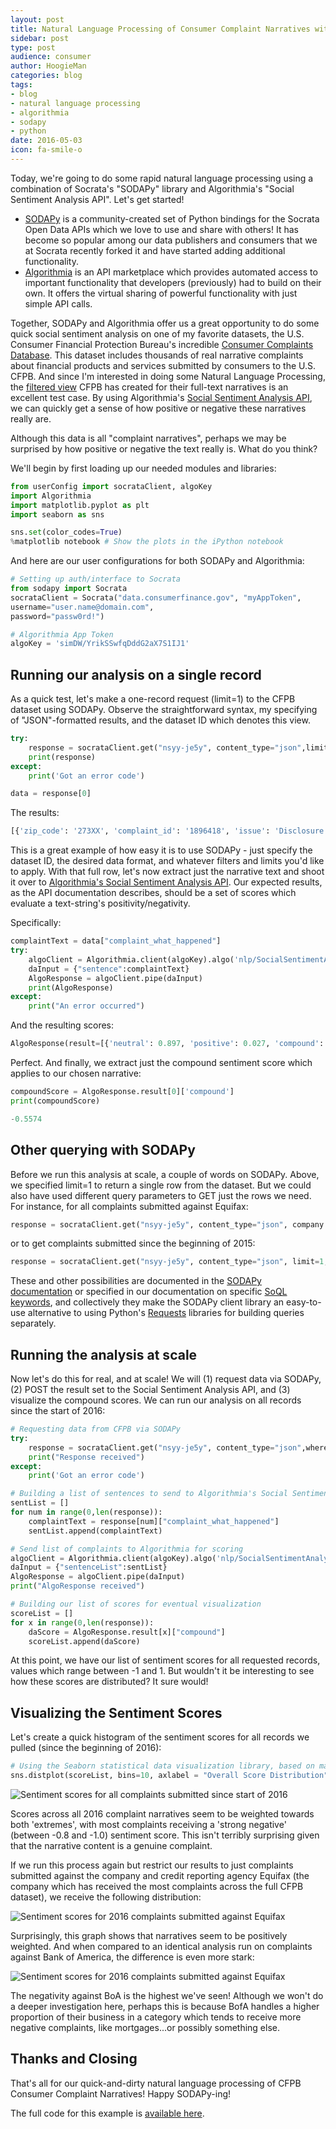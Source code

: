 ```yaml
---
layout: post
title: Natural Language Processing of Consumer Complaint Narratives with SODAPy and Algorithmia
sidebar: post
type: post
audience: consumer
author: HoogieMan
categories: blog
tags:
- blog
- natural language processing
- algorithmia
- sodapy
- python
date: 2016-05-03
icon: fa-smile-o
---
```


Today, we're going to do some rapid natural language processing using a combination of Socrata's "SODAPy" library and Algorithmia's "Social Sentiment Analysis API". Let's get started!

- [SODAPy](https://github.com/socrata/sodapy) is a community-created set of Python bindings for the Socrata Open Data APIs which we love to use and share with others! It has become so popular among our data publishers and consumers that we at Socrata recently forked it and have started adding additional functionality. 
- [Algorithmia](https://algorithmia.com/) is an API marketplace which provides automated access to important functionality that developers (previously) had to build on their own. It offers the virtual sharing of powerful functionality with just simple API calls. 

Together, SODAPy and Algorithmia offer us a great opportunity to do some quick social sentiment analysis on one of my favorite datasets, the U.S. Consumer Financial Protection Bureau's incredible [Consumer Complaints Database](http://www.consumerfinance.gov/data-research/consumer-complaints/). This dataset includes thousands of real narrative complaints about financial products and services submitted by consumers to the U.S. CFPB. And since I'm interested in doing some Natural Language Processing, the [filtered view](https://data.consumerfinance.gov/dataset/Consumer-Complaints-with-Consumer-Complaint-Narrat/nsyy-je5y) CFPB has created for their full-text narratives is an excellent test case. By using Algorithmia's [Social Sentiment Analysis API](https://algorithmia.com/algorithms/nlp/SocialSentimentAnalysis), we can quickly get a sense of how positive or negative these narratives really are.

<div class="alert alert-info">
  <p>Although this data is all "complaint narratives", perhaps we may be surprised by how positive or negative the text really is. What do you think?</p>
</div>

We'll begin by first loading up our needed modules and libraries:

```python
from userConfig import socrataClient, algoKey
import Algorithmia
import matplotlib.pyplot as plt
import seaborn as sns

sns.set(color_codes=True)
%matplotlib notebook # Show the plots in the iPython notebook
```
    
And here are our user configurations for both SODAPy and Algorithmia:

```python
# Setting up auth/interface to Socrata
from sodapy import Socrata
socrataClient = Socrata("data.consumerfinance.gov", "myAppToken", 
username="user.name@domain.com", 
password="passw0rd!")

# Algorithmia App Token
algoKey = 'simDW/YrikSSwfqDddG2aX7S1IJ1'
```
    
## Running our analysis on a single record
As a quick test, let's make a one-record request (limit=1) to the CFPB dataset using SODAPy. Observe the straightforward syntax, my specifying of "JSON"-formatted results, and the dataset ID which denotes this view.

```python
try:
    response = socrataClient.get("nsyy-je5y", content_type="json",limit=1)
    print(response)
except:
    print('Got an error code')

data = response[0]
```

The results:

```python
[{'zip_code': '273XX', 'complaint_id': '1896418', 'issue': 'Disclosure verification of debt', 'company': 'CFS2, Inc.', 'submitted_via': 'Web', 'date_received': '2016-04-26T04:31:16', 'complaint_what_happened': 'I disputed a CFS2 trade-line on XXXX of my credit reports. These were initially disputed on XXXX XXXX, XXXX to XXXX via certified mail and XXXX on XXXX XXXX, XXXX. Each of these were verified by CFS2. \n\nI subsequently received letters from CFS2 dated XXXX XXXX, XXXX and XXXX XXXX, XXXX stating they did not have the necessary information to verify my account and would need 60-90 days to do this. I disputed this trade-line again with both XXXX ( XXXX XXXX, XXXX ) & XXXX ( XXXX XXXX, XXXX ) and CFS2 verified both accounts again. \n', 'sub_issue': 'Not given enough info to verify debt', 'state': 'NC', 'company_response': 'Closed with explanation', 'consumer_consent_provided': 'Consent provided', 'product': 'Debt collection', 'consumer_disputed': 'No', 'date_sent_to_company': '2016-04-26T04:31:17', 'timely': 'Yes', 'company_public_response': 'Company believes it acted appropriately as authorized by contract or law', 'sub_product': 'Credit card'}]
```

This is a great example of how easy it is to use SODAPy - just specify the dataset ID, the desired data format, and whatever filters and limits you'd like to apply. With that full row, let's now extract just the narrative text and shoot it over to [Algorithmia's Social Sentiment Analysis API](https://algorithmia.com/algorithms/nlp/SocialSentimentAnalysis). Our expected results, as the API documentation describes, should be a set of scores which evaluate a text-string's positivity/negativity. 

Specifically:

```python
complaintText = data["complaint_what_happened"]
try:
    algoClient = Algorithmia.client(algoKey).algo('nlp/SocialSentimentAnalysis/0.1.2')
    daInput = {"sentence":complaintText}
    AlgoResponse = algoClient.pipe(daInput)
    print(AlgoResponse)
except:
    print("An error occurred")
```

And the resulting scores:

```python
AlgoResponse(result=[{'neutral': 0.897, 'positive': 0.027, 'compound': -0.5574, 'sentence': 'I disputed a CFS2 trade-line on XXXX of my credit reports. These were initially disputed on XXXX XXXX, XXXX to XXXX via certified mail and XXXX on XXXX XXXX, XXXX. Each of these were verified by CFS2. \n\nI subsequently received letters from CFS2 dated XXXX XXXX, XXXX and XXXX XXXX, XXXX stating they did not have the necessary information to verify my account and would need 60-90 days to do this. I disputed this trade-line again with both XXXX ( XXXX XXXX, XXXX ) & XXXX ( XXXX XXXX, XXXX ) and CFS2 verified both accounts again. \n', 'negative': 0.076}], metadata=Metadata(content_type='json', duration=0.127483706, stdout=None))
```
    
Perfect. And finally, we extract just the compound sentiment score which applies to our chosen narrative:

```python
compoundScore = AlgoResponse.result[0]['compound']
print(compoundScore)

-0.5574
```
    
## Other querying with SODAPy

Before we run this analysis at scale, a couple of words on SODAPy. Above, we specified limit=1 to return a single row from the dataset. But we could also have used different query parameters to GET just the rows we need. For instance, for all complaints submitted against Equifax:
    
```python
response = socrataClient.get("nsyy-je5y", content_type="json", company = "Equifax")
```

 or to get complaints submitted since the beginning of 2015:

```python
response = socrataClient.get("nsyy-je5y", content_type="json", limit=1, where="date_received > '2015-01-01'")
```

These and other possibilities are documented in the [SODAPy documentation](https://github.com/socrata/sodapy) or specified in our documentation on specific [SoQL keywords](https://dev.socrata.com/docs/queries/), and collectively they make the SODAPy client library an easy-to-use alternative to using Python's [Requests](http://docs.python-requests.org/en/master/) libraries for building queries separately.

## Running the analysis at scale

Now let's do this for real, and at scale! We will (1) request data via SODAPy, (2) POST the result set to the Social Sentiment Analysis API, and (3) visualize the compound scores. We can run our analysis on all records since the start of 2016:

```python
# Requesting data from CFPB via SODAPy
try:
    response = socrataClient.get("nsyy-je5y", content_type="json",where="date_received>'2016-01-01'")
    print("Response received")
except:
    print('Got an error code')

# Building a list of sentences to send to Algorithmia's Social Sentiment API
sentList = []
for num in range(0,len(response)):
    complaintText = response[num]["complaint_what_happened"]
    sentList.append(complaintText)

# Send list of complaints to Algorithmia for scoring
algoClient = Algorithmia.client(algoKey).algo('nlp/SocialSentimentAnalysis/0.1.2')
daInput = {"sentenceList":sentList}
AlgoResponse = algoClient.pipe(daInput)
print("AlgoResponse received")

# Building our list of scores for eventual visualization
scoreList = []
for x in range(0,len(response)):
    daScore = AlgoResponse.result[x]["compound"]
    scoreList.append(daScore)
```

At this point, we have our list of sentiment scores for all requested records, values which range between -1 and 1. But wouldn't it be interesting to see how these scores are distributed? It sure would!

## Visualizing the Sentiment Scores

Let's create a quick histogram of the sentiment scores for all records we pulled (since the beginning of 2016):

```python
# Using the Seaborn statistical data visualization library, based on matplotlib
sns.distplot(scoreList, bins=10, axlabel = "Overall Score Distribution")
```

![Sentiment scores for all complaints submitted since start of 2016](/img/all_records_sentiments_histogram.png)

Scores across all 2016 complaint narratives seem to be weighted towards both 'extremes', with most complaints receiving a 'strong negative' (between -0.8 and -1.0) sentiment score. This isn't terribly surprising given that the narrative content is a genuine complaint.

If we run this process again but restrict our results to just complaints submitted against the company and credit reporting agency Equifax (the company which has received the most complaints across the full CFPB dataset), we receive the following distribution:

![Sentiment scores for 2016 complaints submitted against Equifax](/img/equifax_complaint_distribution.png)

Surprisingly, this graph shows that narratives seem to be positively weighted. And when compared to an identical analysis run on complaints against Bank of America, the difference is even more stark:

![Sentiment scores for 2016 complaints submitted against Equifax](/img/bankofamerica_complaint_distribution.png)

The negativity against BoA is the highest we've seen! Although we won't do a deeper investigation here, perhaps this is because BofA handles a higher proportion of their business in a category which tends to receive more negative complaints, like mortgages...or possibly something else.

## Thanks and Closing

That's all for our quick-and-dirty natural language processing of CFPB Consumer Complaint Narratives! Happy SODAPy-ing!

The full code for this example is [available here](https://github.com/HoogieMan/CFPB-consumer-complaints).






